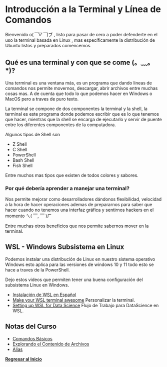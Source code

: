 # Introducción a la Terminal y Línea de Comandos

Bienvenido  o(*￣▽￣*)ブ , listo para pasar de cero a poder defenderte en el uso la terminal basada en Linux , mas específicamente la distribución de Ubuntu listos y preparados comencemos.

## Qué es una terminal y con que se come (。﹏。*)?

Una terminal es una ventana más, es un programa que dando lineas de comandos nos permite movernos, descargar, abrir archivos entre muchas cosas mas. A de cuenta que todo lo que podemos hacer en Windows o MacOS pero a traves de puro texto.

La terminal se compone de dos componentes la terminal y la shell, la terminal es este programa donde podemos escribir que es lo que tenemos que hacer, mientras que la shell se encarga de ejecutarlo y servir de puente entre los diferentes componentes de la computadora.

Algunos tipos de Shell son

- Z Shell
- C Shell
- PowerShell
- Bash Shell
- Fish Shell

Entre muchos mas tipos que existen de todos colores y sabores.

### Por qué debería aprender a manejar una terminal?

Nos permite mejorar como desarrolladores dándonos flexibilidad, velocidad a la hora de hacer operaciones ademas de prepararnos para saber que hacer cuando no tenemos una interfaz gráfica y sentirnos hackers en el momento ㄟ( ▔, ▔ )ㄏ

Entre muchas otros beneficios que nos permite sabernos mover en la terminal.

## WSL - Windows Subsistema en Linux

Podemos instalar una distribución de Linux en nuestro sistema operativo Windows esto aplica para las versiones de windows 10 y 11 todo esto se hace a traves de la PowerShell.

Dejo estos videos que permiten tener una buena configuración del subsistema Linux en Windows.

- [Instalación de WSL en Español](https://www.youtube.com/watch?v=L4f1XHrSJEg)
- [Make your WSL terminal awesome](https://www.youtube.com/watch?v=235G6X5EAvM) Personalizar la terminal.
- [Setting up WSL for Data Science](https://www.youtube.com/watch?v=IWfsbOzQgXA) Flujo de Trabajo para DataScience en WSL.

## Notas del Curso

- [Comandos Básicos](./Comandos_Basicos.md)
- [Explorando el Contenido de Archivos](./Explorando_Contenido.md)
- [Alias](./Alias.md)

[**Regresar al Inicio**](../README.md)
